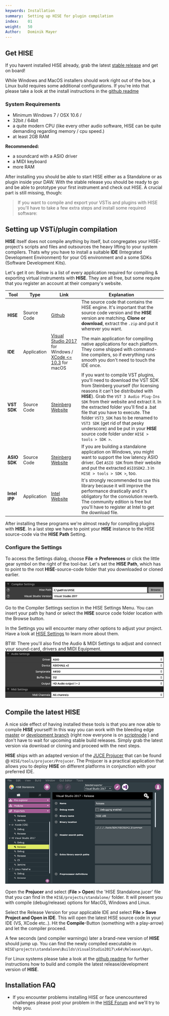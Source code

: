 ```yaml
---
keywords: Installation
summary:  Setting up HISE for plugin compilation
index:    01
weight:   50
Author:   Dominik Mayer
---
```


## Get HISE

If you havent installed HISE already, grab the latest [stable release](https://github.com/christophhart/HISE/releases/) and get on board! 

While Windows and MacOS installers should work right out of the box, a Linux build requires some additional configurations. If you're into that please take a look at the install instructions in the [github readme](https://github.com/christophhart/HISE)  

### System Requirements
- Minimum Windows 7 / OSX 10.6 /  
- 32bit / 64bit
- a quite modern CPU (like every other audio software, HISE can be quite demanding regarding memory / cpu speed.)
- at least 2GB RAM

**Recommended:**
- a soundcard with a ASIO driver
- a MIDI keyboard
- more RAM


After installing you should be able to start HISE either as a Standalone or as plugin inside your DAW. With the stable release you should be ready to go and be able to prototype your first instrument and check out HISE. A crucial part is still missing, though: 

>If you want to compile and export your VSTis and plugins with HISE you'll have to take a few extra steps and install some required software: 

## Setting up VSTi/plugin compilation

**HISE** itself does not compile anything by itself, but congregates your HISE-project's scripts and files and outsources the heavy lifting to your system compilers. Thats why you have to install a suitable **IDE** (Integrated Development Environment) for your OS environment and a some SDKs (Software Development Kits).  

Let's get it on: Below is a list of every application required for compiling & exporting virtual instruments with **HISE**. They are all free, but some require that you register an account at their company's website.


| Tool | Type | Link |  Explanation |
| ---- | ---- | ----- | ----------- |
| **HISE** | Source Code | [Github](https://github.com/christophhart/HISE) | The source code that contains the HISE engine. It's important that the source code version and the **HISE** version are matching. **Clone or download**, extract the `.zip` and put it wherever you want.  |
| **IDE** | Application | [Visual Studio 2017](https://www.visualstudio.com/vs/older-downloads/) for Windows / [XCode <= 10.3](https://download.developer.apple.com/Developer_Tools/Xcode_10.3/Xcode_10.3.xip) for macOS  | The main application for compiling native applications for each platform. They come shipped with command-line compilers, so if everything runs smooth you don't need to touch the IDE once.  |
| **VST SDK** | Source Code | [Steinberg Website](https://www.steinberg.net/en/company/developers.html) | If you want to compile VST plugins, you'll need to download the VST SDK from Steinberg yourself (for licensing reasons it can't be distributed with **HISE**). Grab the `VST 3 Audio Plug-Ins SDK` from their website and extract it. In the extracted folder you'll find a .bat file that you have to execute. The folder `VST3_SDK` has to be renamed to `VST3 SDK` (get rid of that pesky underscore) and be put in your **HISE** source code folder under `HISE > tools > SDK >`. |
| **ASIO SDK** | Source Code| [Steinberg Website](https://www.steinberg.net/en/company/developers.html) | If you are building a standalone application on Windows, you might want to support the low latency ASIO driver. Get `ASIO SDK` from their website and put the extracted `ASIOSDK2.3` in `HISE > tools > SDK >`, too. |
| **Intel IPP** | Application | [Intel Website](https://registrationcenter.intel.com/en/forms/?productid=2558&licensetype=2) | It's strongly recommended to use this library because it will improve the performance drastically and it's obligatory for the convolution reverb. The community edition is free but you'll have to register at Intel to get the download file. |


After installing these programs we're almost ready for compiling plugins with **HISE**. In a last step we have to point your **HISE** instance to the HISE source-code via the **HISE Path** Setting.


### Configure the Settings

To access the Settings dialog, choose **File -> Preferences** or click the little gear symbol on the right of the tool-bar. Let's set the **HISE Path**, which has to point to the root **HISE**-source-code folder that you downloaded or cloned earlier.

![hise-path](images/custom/hise-path.png)

Go to the Compiler Settings section in the HISE Settings Menu. You can insert your path by hand or select the **HISE** source code folder location with the Browse button.

In the Settings you will encounter many other options to adjust your project. Have a look at [HISE Settings](/working-with-hise/settings) to learn more about them.

BTW: There you'll also find the Audio & MIDI Settings to adjust and connect your sound-card, drivers and MIDI Equipment.
![audio-settings](images/custom/audio-settings.png)


## Compile the latest HISE

A nice side effect of having installed these tools is that you are now able to compile **HISE** yourself! In this way you can work with the bleeding edge [master](https://github.com/christophhart/HISE/tree/master) or [development branch](https://github.com/christophhart/HISE/tree/develop) (right now everyone is on [scriptnode](https://github.com/christophhart/HISE/tree/scriptnode) ) and don't have to wait for upcoming stable build releases. Simply grab the latest version via download or cloning and proceed with the next steps.  

**HISE** ships with an adapted version of the [JUCE Projucer](https://juce.com/discover/projucer) that can be found @ `HISE/tools/projucer/Projucer`. The Projucer is a practical application that allows you to deploy **HISE** on different platforms in conjunction with your preferred IDE.

![projucer](images/custom/projucer.png)

Open the **Projucer** and select (**File > Open**) the 'HISE Standalone.jucer' file that you can find in the `HISE/projects/standalone/` folder. It will present you with compile (debug/release) options for MacOS, Windows and Linux.

Select the Release Version for your applicable IDE and select **File > Save Project and Open in IDE**. This will open the latest HISE source code in your IDE (VS, XCode etc..). Hit the **Compile**-Button (something with a play-arrow) and let the compiler proceed. 

A few seconds (and compiler warnings) later a brand-new version of **HISE** should jump up. You can find the newly compiled executable in `HISE\projects\standalone\Builds\VisualStudio2017\x64\Release\App\`.

For Linux systems please take a look at the [github readme](https://github.com/christophhart/HISE) for further instructions how to build and compile the latest release/development version of **HISE**.


## Installation FAQ
- If you encounter problems installing HISE or face unencountered challenges please post your problem in the [HISE Forum](https://forum.hise.audio) and we'll try to help you. 
